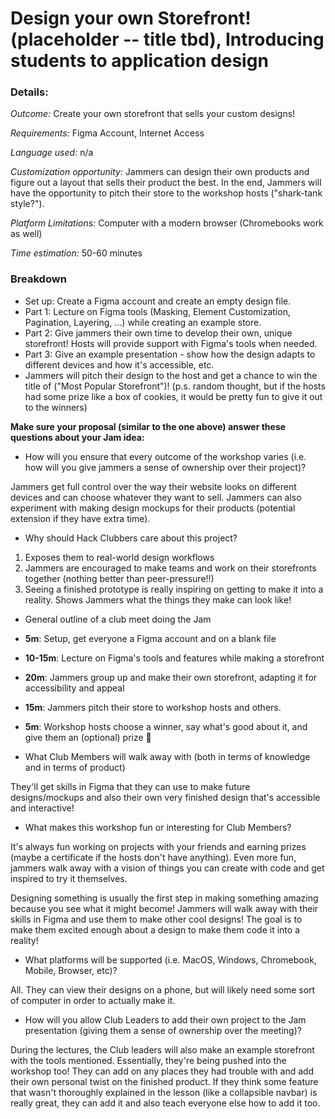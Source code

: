 # Design your own Storefront! (placeholder -- title tbd), Introducing students to application design

### Details:
_Outcome:_ Create your own storefront that sells your custom designs!

_Requirements:_ Figma Account, Internet Access

_Language used:_ n/a

_Customization opportunity:_ Jammers can design their own products and figure out a layout that sells their product the best. In the end, Jammers will have the opportunity to pitch their store to the workshop hosts ("shark-tank style?").  

_Platform Limitations:_ Computer with a modern browser (Chromebooks work as well)

_Time estimation:_ 50-60 minutes

### Breakdown
- Set up: Create a Figma account and create an empty design file.
- Part 1: Lecture on Figma tools (Masking, Element Customization, Pagination, Layering, ...) while creating an example store.
- Part 2: Give jammers their own time to develop their own, unique storefront! Hosts will provide support with Figma's tools when needed.
- Part 3: Give an example presentation - show how the design adapts to different devices and how it's accessible, etc.
- Jammers will pitch their design to the host and get a chance to win the title of ("Most Popular Storefront")!
(p.s. random thought, but if the hosts had some prize like a box of cookies, it would be pretty fun to give it out to the winners)

**Make sure your proposal (similar to the one above) answer these questions about your Jam idea:**
- How will you ensure that every outcome of the workshop varies (i.e. how will you give jammers a sense of ownership over their project)?

Jammers get full control over the way their website looks on different devices and can choose whatever they want to sell. Jammers can also
experiment with making design mockups for their products (potential extension if they have extra time).

- Why should Hack Clubbers care about this project?

1. Exposes them to real-world design workflows
2. Jammers are encouraged to make teams and work on their storefronts together (nothing better than peer-pressure!!)
3. Seeing a finished prototype is really inspiring on getting to make it into a reality. Shows Jammers what the things they make can look like!

- General outline of a club meet doing the Jam


- **5m**: Setup, get everyone a Figma account and on a blank file
- **10-15m**: Lecture on Figma's tools and features while making a storefront
- **20m**: Jammers group up and make their own storefront, adapting it for accessibility and appeal
- **15m**: Jammers pitch their store to workshop hosts and others.
- **5m**: Workshop hosts choose a winner, say what's good about it, and give them an (optional) prize 🎄

- What Club Members will walk away with (both in terms of knowledge and in terms of product)

They'll get skills in Figma that they can use to make future designs/mockups and also their own very 
finished design that's accessible and interactive!

- What makes this workshop fun or interesting for Club Members?

It's always fun working on projects with your friends and earning prizes (maybe a certificate if the hosts don't have anything).
Even more fun, jammers walk away with a vision of things you can create with code and get inspired to try it themselves.

Designing something is usually the first step in making something amazing because you see what it might become! Jammers
will walk away with their skills in Figma and use them to make other cool designs! The goal is to make them excited
enough about a design to make them code it into a reality!
- What platforms will be supported (i.e. MacOS, Windows, Chromebook, Mobile, Browser, etc)?

All. They can view their designs on a phone, but will likely need some sort of computer in order to actually make it.

- How will you allow Club Leaders to add their own project to the Jam presentation (giving them a sense of ownership over the meeting)?

During the lectures, the Club leaders will also make an example storefront with the tools mentioned. Essentially, they're being pushed into
the workshop too! They can add on any places they had trouble with and add their own personal twist on the finished product. If they think
some feature that wasn't thoroughly explained in the lesson (like a collapsible navbar) is really great, they can add it and also teach everyone else how to add it too.
